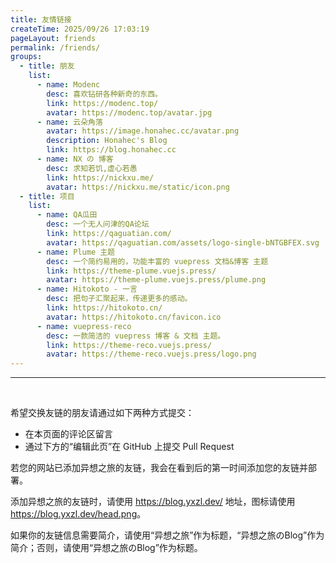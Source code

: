 ```yaml
---
title: 友情链接
createTime: 2025/09/26 17:03:19
pageLayout: friends
permalink: /friends/
groups:
  - title: 朋友
    list:
      - name: Modenc
        desc: 喜欢钻研各种新奇的东西。
        link: https://modenc.top/
        avatar: https://modenc.top/avatar.jpg
      - name: 云朵角落
        avatar: https://image.honahec.cc/avatar.png
        description: Honahec's Blog
        link: https://blog.honahec.cc
      - name: NX の 博客
        desc: 求知若饥,虚心若愚
        link: https://nickxu.me/
        avatar: https://nickxu.me/static/icon.png
  - title: 项目
    list:
      - name: QA瓜田
        desc: 一个无人问津的QA论坛
        link: https://qaguatian.com/
        avatar: https://qaguatian.com/assets/logo-single-bNTGBFEX.svg
      - name: Plume 主题
        desc: 一个简约易用的，功能丰富的 vuepress 文档&博客 主题
        link: https://theme-plume.vuejs.press/
        avatar: https://theme-plume.vuejs.press/plume.png
      - name: Hitokoto - 一言
        desc: 把句子汇聚起来，传递更多的感动。
        link: https://hitokoto.cn/
        avatar: https://hitokoto.cn/favicon.ico
      - name: vuepress-reco
        desc: 一款简洁的 vuepress 博客 & 文档 主题。
        link: https://theme-reco.vuejs.press/
        avatar: https://theme-reco.vuejs.press/logo.png
---
```


---

<br />

希望交换友链的朋友请通过如下两种方式提交：

- 在本页面的评论区留言
- 通过下方的“编辑此页”在 GitHub 上提交 Pull Request

若您的网站已添加异想之旅的友链，我会在看到后的第一时间添加您的友链并部署。

添加异想之旅的友链时，请使用 <https://blog.yxzl.dev/> 地址，图标请使用 <https://blog.yxzl.dev/head.png>。

如果你的友链信息需要简介，请使用“异想之旅”作为标题，“异想之旅のBlog”作为简介；否则，请使用“异想之旅のBlog”作为标题。

